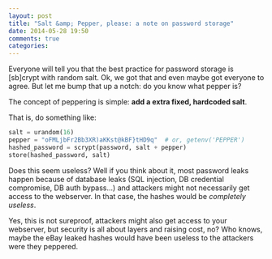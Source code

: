 ```yaml
---
layout: post
title: "Salt &amp; Pepper, please: a note on password storage"
date: 2014-05-28 19:50
comments: true
categories: 
---
```


Everyone will tell you that the best practice for password storage is [sb]crypt with random salt. Ok, we got that and even maybe got everyone to agree. But let me bump that up a notch: do you know what pepper is?

The concept of peppering is simple: **add a extra fixed, hardcoded salt**.

That is, do something like:

```python
salt = urandom(16)
pepper = "oFMLjbFr2Bb3XR)aKKst@kBF}tHD9q"  # or, getenv('PEPPER')
hashed_password = scrypt(password, salt + pepper)
store(hashed_password, salt)
```

Does this seem useless? Well if you think about it, most password leaks happen because of database leaks (SQL injection, DB credential compromise, DB auth bypass...) and attackers might not necessarily get access to the webserver. In that case, the hashes would be *completely useless*.

Yes, this is not sureproof, attackers might also get access to your webserver, but security is all about layers and raising cost, no? Who knows, maybe the eBay leaked hashes would have been useless to the attackers were they peppered.